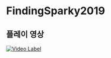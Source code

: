 # FindingSparky2019
## 플레이 영상
[![Video Label](http://img.youtube.com/vi/ymD-LjK8zAQ/0.jpg)](https://youtu.be/ymD-LjK8zAQ)
